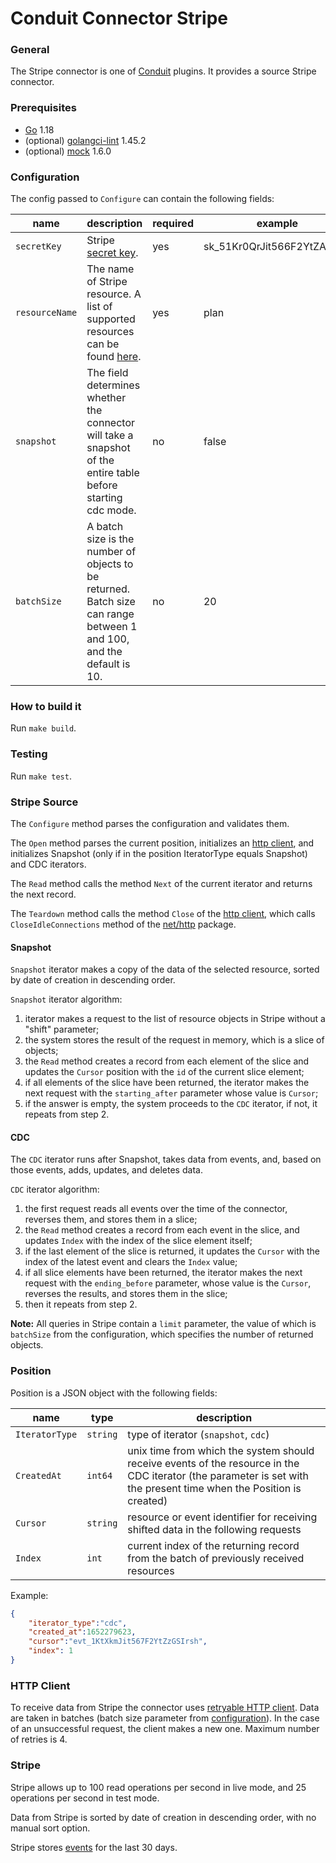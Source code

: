 # Conduit Connector Stripe

### General
The Stripe connector is one of [Conduit](https://github.com/ConduitIO/conduit) plugins. It provides a source Stripe connector.

### Prerequisites
- [Go](https://go.dev/) 1.18
- (optional) [golangci-lint](https://github.com/golangci/golangci-lint) 1.45.2
- (optional) [mock](https://github.com/golang/mock) 1.6.0

### Configuration
The config passed to `Configure` can contain the following fields:

| name           | description                                                                                                          | required | example                    |
|----------------|----------------------------------------------------------------------------------------------------------------------|----------|----------------------------|
| `secretKey`    | Stripe [secret key](https://dashboard.stripe.com/apikeys).                                                           | yes      | sk_51Kr0QrJit566F2YtZAwMlh |
| `resourceName` | The name of Stripe resource. A list of supported resources can be found [here](models/resources/README.md).          | yes      | plan                       |
| `snapshot`     | The field determines whether the connector will take a snapshot of the entire table before starting cdc mode.        | no       | false                      |
| `batchSize`    | A batch size is the number of objects to be returned. Batch size can range between 1 and 100, and the default is 10. | no       | 20                         |

### How to build it
Run `make build`.

### Testing
Run `make test`.

### Stripe Source
The `Configure` method parses the configuration and validates them.

The `Open` method parses the current position, initializes an [http client](#http-client), and initializes Snapshot (only if in the position IteratorType equals Snapshot) and CDC iterators.

The `Read` method calls the method `Next` of the current iterator and returns the next record.

The `Teardown` method calls the method `Close` of the [http client](#http-client), which calls `CloseIdleConnections` method of the [net/http](https://pkg.go.dev/net/http) package.

#### Snapshot

`Snapshot` iterator makes a copy of the data of the selected resource, sorted by date of creation in descending order.

`Snapshot` iterator algorithm:
1. iterator makes a request to the list of resource objects in Stripe without a "shift" parameter;
2. the system stores the result of the request in memory, which is a slice of objects;
3. the `Read` method creates a record from each element of the slice and updates the `Cursor` position with the `id` of the current slice element;
4. if all elements of the slice have been returned, the iterator makes the next request with the `starting_after` parameter whose value is `Cursor`;
5. if the answer is empty, the system proceeds to the `CDC` iterator, if not, it repeats from step 2.

#### CDC

The `CDC` iterator runs after Snapshot, takes data from events, and, based on those events, adds, updates, and deletes data.

`CDC` iterator algorithm:
1. the first request reads all events over the time of the connector, reverses them, and stores them in a slice;
2. the `Read` method creates a record from each event in the slice, and updates `Index` with the index of the slice element itself; 
3. if the last element of the slice is returned, it updates the `Cursor` with the index of the latest event and clears the `Index` value;
4. if all slice elements have been returned, the iterator makes the next request with the `ending_before` parameter, whose value is the `Cursor`, reverses the results, and stores them in the slice;
5. then it repeats from step 2.

**Note:** All queries in Stripe contain a `limit` parameter, the value of which is `batchSize` from the configuration, which specifies the number of returned objects.

### Position
Position is a JSON object with the following fields:

| name            | type     | description                                                                                                                                                         | 
|-----------------|----------|---------------------------------------------------------------------------------------------------------------------------------------------------------------------|
| `IteratorType`  | `string` | type of iterator (`snapshot`, `cdc`)                                                                                                                                |
| `CreatedAt`     | `int64`  | unix time from which the system should receive events of the resource in the CDC iterator (the parameter is set with the present time when the Position is created) |
| `Cursor`        | `string` | resource or event identifier for receiving shifted data in the following requests                                                                                   |
| `Index`         | `int`    | current index of the returning record from the batch of previously received resources                                                                               |
Example:
```json
{
	"iterator_type":"cdc",
	"created_at":1652279623,
	"cursor":"evt_1KtXkmJit567F2YtZzGSIrsh",
	"index": 1
}
```

### HTTP Client
To receive data from Stripe the connector uses [retryable HTTP client](https://github.com/hashicorp/go-retryablehttp).
Data are taken in batches (batch size parameter from [configuration](#configuration)).
In the case of an unsuccessful request, the client makes a new one.
Maximum number of retries is 4.

### Stripe
Stripe allows up to 100 read operations per second in live mode, and 25 operations per second in test mode.

Data from Stripe is sorted by date of creation in descending order, with no manual sort option.

Stripe stores [events](https://api.stripe.com/v1/events) for the last 30 days.